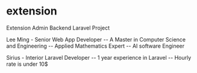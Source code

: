 # extension
Extension Admin Backend Laravel Project

Lee Ming - Senior Web App Developer
  -- A Master in Computer Science and Engineering
  -- Applied Mathematics Expert
  -- AI software Engineer

Sirius - Interior Laravel Developer
  -- 1 year experience in Laravel
  -- Hourly rate is under 10$
